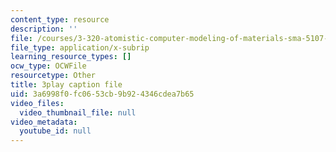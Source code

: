 ```yaml
---
content_type: resource
description: ''
file: /courses/3-320-atomistic-computer-modeling-of-materials-sma-5107-spring-2005/3a6998f0fc0653cb9b924346cdea7b65_SbtqjZk80Qc.vtt
file_type: application/x-subrip
learning_resource_types: []
ocw_type: OCWFile
resourcetype: Other
title: 3play caption file
uid: 3a6998f0-fc06-53cb-9b92-4346cdea7b65
video_files:
  video_thumbnail_file: null
video_metadata:
  youtube_id: null
---
```

